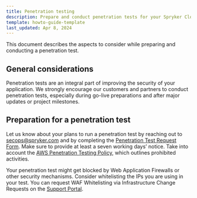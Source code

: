 ```yaml
---
title: Penetration testing
description: Prepare and conduct penetration tests for your Spryker Cloud Commerce OS environment by following guidelines, informing Spryker, and adhering to testing policies.
template: howto-guide-template
last_updated: Apr 8, 2024
---
```


This document describes the aspects to consider while preparing and conducting a penetration test.

## General considerations

Penetration tests are an integral part of improving the security of your application. We strongly encourage our customers and partners to conduct penetration tests, especially during go-live preparations and after major updates or project milestones.

## Preparation for a penetration test

Let us know about your plans to run a penetration test by reaching out to secops@spryker.com and by completing the [Penetration Test Request Form](https://docs.google.com/forms/d/e/1FAIpQLSfunn1HY-nsqueP6sRQSLmScUWlmmQyQJk9cscIVIP_5BmuOw/viewform). Make sure to provide at least a seven working days’ notice. Take into account the [AWS Penetration Testing Policy](https://aws.amazon.com/security/penetration-testing/), which outlines prohibited activities.

Your penetration test might get blocked by Web Application Firewalls or other security mechanisms. Consider whitelisting the IPs you are using in your test. You can request WAF Whitelisting via Infrastructure Change Requests on the [Support Portal](https://support.spryker.com).

